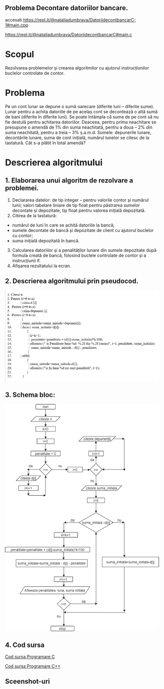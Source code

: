 ##  Problema Decontare datoriilor bancare. 
accesati https://repl.it/@nataliadumbrava/DatoriidecontbancarC-1#main.cpp

https://repl.it/@nataliadumbrava/DatoriidecontbancarC#main.c

# Scopul
Rezolvarea problemelor și crearea algoritmilor cu ajutorul instrucțiunilor buclelor controlate de contor.
# Problema
Pe un cont lunar se depune o sumă oarecare (diferite luni – diferite sume). Lunar pentru a achita datoriile de pe acelaș cont se decontează o altă sumă de bani
(diferite în diferite luni). Se poate întâmpla că suma de pe cont să nu fie destulă pentru achitarea datoriilor. Deaceea, pentru prima neachitare se presupune o amendă de 1% 
din suma neachitată, pentru a doua – 2% din suma neachitată, pentru a treia – 3% ș.a.m.d. Sumele: depunerile lunare, decontările lunare, suma de cont inițială,
numărul lunelor se citesc de la tastatură. Cât s-a plătit în total amendă?
# Descrierea algoritmului
## 1. Elaborarea unui algoritm de rezolvare a problemei.
1.	Declararea datelor: de tip integer – pentru valorile contor și numărul lunii; valori tabelare liniare de tip float pentru păstrarea sumelor decontate și depozitate; tip float pentru valorea inițială depozitată.
2.	Citirea de la tastatură: 
-	numărul de luni în care se achită datoriile la bancă; 
-	sumele decontate de bancă și depozitate de client cu ajutorul buclelor cu contor;
-	suma inițială depozitată în bancă.
3.	Calcularea datoriilor și a penalităților lunare  din sumele depozitate după formula creată de bancă, folosind buclele controlate de contor și a instrucțiunii if.
4.	Afișarea rezultatului  la ecran. 
## 2. Descrierea algoritmului prin pseudocod.
![GitHub Logo](/Pseudocodul%20algoritmului.png)
## 3. Schema bloc:
![GitHub Logo](/schema_bloc.png)
## 4. Cod sursa
  [Cod sursa Programare C](https://repl.it/@nataliadumbrava/DatoriidecontbancarC#main.c)
  
  [Cod sursa Programare C++](https://repl.it/@nataliadumbrava/DatoriidecontbancarC#main.c)
  
## Sceenshot-uri
